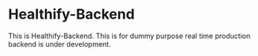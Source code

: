 ﻿# Healthify-Backend
This is Healthify-Backend. This is for dummy purpose real time production backend is under development.
